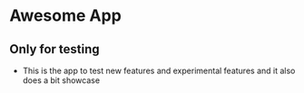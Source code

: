# Awesome App

## Only for testing

- This is the app to test new features and experimental features and it also does a bit showcase